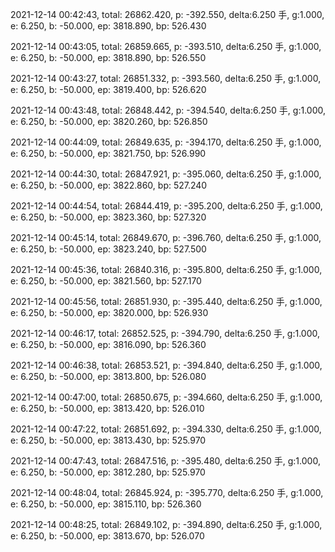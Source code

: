 2021-12-14 00:42:43, total: 26862.420, p: -392.550, delta:6.250 手, g:1.000, e: 6.250, b: -50.000, ep: 3818.890, bp: 526.430

2021-12-14 00:43:05, total: 26859.665, p: -393.510, delta:6.250 手, g:1.000, e: 6.250, b: -50.000, ep: 3818.890, bp: 526.550

2021-12-14 00:43:27, total: 26851.332, p: -393.560, delta:6.250 手, g:1.000, e: 6.250, b: -50.000, ep: 3819.400, bp: 526.620

2021-12-14 00:43:48, total: 26848.442, p: -394.540, delta:6.250 手, g:1.000, e: 6.250, b: -50.000, ep: 3820.260, bp: 526.850

2021-12-14 00:44:09, total: 26849.635, p: -394.170, delta:6.250 手, g:1.000, e: 6.250, b: -50.000, ep: 3821.750, bp: 526.990

2021-12-14 00:44:30, total: 26847.921, p: -395.060, delta:6.250 手, g:1.000, e: 6.250, b: -50.000, ep: 3822.860, bp: 527.240

2021-12-14 00:44:54, total: 26844.419, p: -395.200, delta:6.250 手, g:1.000, e: 6.250, b: -50.000, ep: 3823.360, bp: 527.320

2021-12-14 00:45:14, total: 26849.670, p: -396.760, delta:6.250 手, g:1.000, e: 6.250, b: -50.000, ep: 3823.240, bp: 527.500

2021-12-14 00:45:36, total: 26840.316, p: -395.800, delta:6.250 手, g:1.000, e: 6.250, b: -50.000, ep: 3821.560, bp: 527.170

2021-12-14 00:45:56, total: 26851.930, p: -395.440, delta:6.250 手, g:1.000, e: 6.250, b: -50.000, ep: 3820.000, bp: 526.930

2021-12-14 00:46:17, total: 26852.525, p: -394.790, delta:6.250 手, g:1.000, e: 6.250, b: -50.000, ep: 3816.090, bp: 526.360

2021-12-14 00:46:38, total: 26853.521, p: -394.840, delta:6.250 手, g:1.000, e: 6.250, b: -50.000, ep: 3813.800, bp: 526.080

2021-12-14 00:47:00, total: 26850.675, p: -394.660, delta:6.250 手, g:1.000, e: 6.250, b: -50.000, ep: 3813.420, bp: 526.010

2021-12-14 00:47:22, total: 26851.692, p: -394.330, delta:6.250 手, g:1.000, e: 6.250, b: -50.000, ep: 3813.430, bp: 525.970

2021-12-14 00:47:43, total: 26847.516, p: -395.480, delta:6.250 手, g:1.000, e: 6.250, b: -50.000, ep: 3812.280, bp: 525.970

2021-12-14 00:48:04, total: 26845.924, p: -395.770, delta:6.250 手, g:1.000, e: 6.250, b: -50.000, ep: 3815.110, bp: 526.360

2021-12-14 00:48:25, total: 26849.102, p: -394.890, delta:6.250 手, g:1.000, e: 6.250, b: -50.000, ep: 3813.670, bp: 526.070